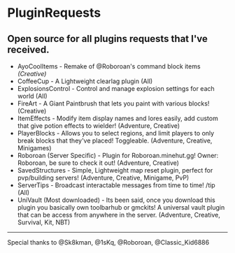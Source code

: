 # PluginRequests
Open source for all plugins requests that I've received.
----------------------------------------------------------------
 - AyoCoolItems - Remake of @Roboroan's command block items *(Creative)*
 - CoffeeCup - A Lightweight clearlag plugin (All)
 - ExplosionsControl - Control and manage explosion settings for each world (All)
 - FireArt - A Giant Paintbrush that lets you paint with various blocks! (Creative)
 - ItemEffects - Modify item display names and lores easily, add custom that give potion effects to wielder! (Adventure, Creative)
 - PlayerBlocks - Allows you to select regions, and limit players to only break blocks that they've placed! Toggleable. (Adventure, Creative, Minigames)
 - Roboroan (Server Specific) - Plugin for Roboroan.minehut.gg! Owner: Roboroan, be sure to check it out! (Adventure, Creative)
 - SavedStructures - Simple, Lightweight map reset plugin, perfect for pvp/building servers! (Adventure, Creative, Minigame, PvP)
 - ServerTips - Broadcast interactable messages from time to time! /tip (All)
 - UniVault (Most downloaded) - Its been said, once you download this plugin you basically own toolbarhub or gmckits! A universal vault plugin that can be access from anywhere in the server. (Adventure, Creative, Survival, Kit, NBT)
----------------------------------------------------------------
Special thanks to @Sk8kman, @1sKq, @Roboroan, @Classic_Kid6886
